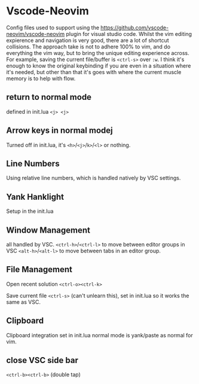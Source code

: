 # Vscode-Neovim
Config files used to support using the https://github.com/vscode-neovim/vscode-neovim plugin for visual studio code.  Whilst the vim editing expierence and navigation is very good, there are a lot of shortcut collisions.  The approach take is not to adhere 100% to vim, and do everything the vim way, but to bring the unique editing experience across.  For example, saving the current file/buffer is `<ctrl-s>` over `:w`.  I think it's enough to know the original keybinding if you are even in a situation where it's needed, but other than that it's goes with where the current muscle memory is to help with flow.

## return to normal mode
defined in init.lua `<j> <j>`

## Arrow keys in normal modej
Turned off in init.lua, it's `<h>`/`<j>`/`k>`/`<l>` or nothing.

## Line Numbers
Using relative line numbers, which is handled natively by VSC settings.

## Yank Hanklight
Setup in the init.lua

## Window Management
all handled by VSC.
`<ctrl-h>`/`<ctrl-l>` to move between editor groups in VSC
`<alt-h>`/`<alt-l>` to move between tabs in an editor group.

## File Management
Open recent solution
`<ctrl-o><ctrl-k>`

Save current file
`<ctrl-s>` (can't unlearn this), set in init.lua so it works the same as VSC.  

## Clipboard
Clipboard integration set in init.lua  normal mode is yank/paste as normal for vim.

## close VSC side bar
`<ctrl-b><ctrl-b>` (double tap)
